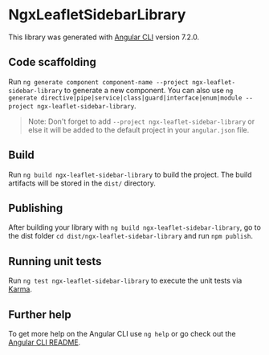 # NgxLeafletSidebarLibrary

This library was generated with [Angular CLI](https://github.com/angular/angular-cli) version 7.2.0.

## Code scaffolding

Run `ng generate component component-name --project ngx-leaflet-sidebar-library` to generate a new component. You can also use `ng generate directive|pipe|service|class|guard|interface|enum|module --project ngx-leaflet-sidebar-library`.
> Note: Don't forget to add `--project ngx-leaflet-sidebar-library` or else it will be added to the default project in your `angular.json` file. 

## Build

Run `ng build ngx-leaflet-sidebar-library` to build the project. The build artifacts will be stored in the `dist/` directory.

## Publishing

After building your library with `ng build ngx-leaflet-sidebar-library`, go to the dist folder `cd dist/ngx-leaflet-sidebar-library` and run `npm publish`.

## Running unit tests

Run `ng test ngx-leaflet-sidebar-library` to execute the unit tests via [Karma](https://karma-runner.github.io).

## Further help

To get more help on the Angular CLI use `ng help` or go check out the [Angular CLI README](https://github.com/angular/angular-cli/blob/master/README.md).
